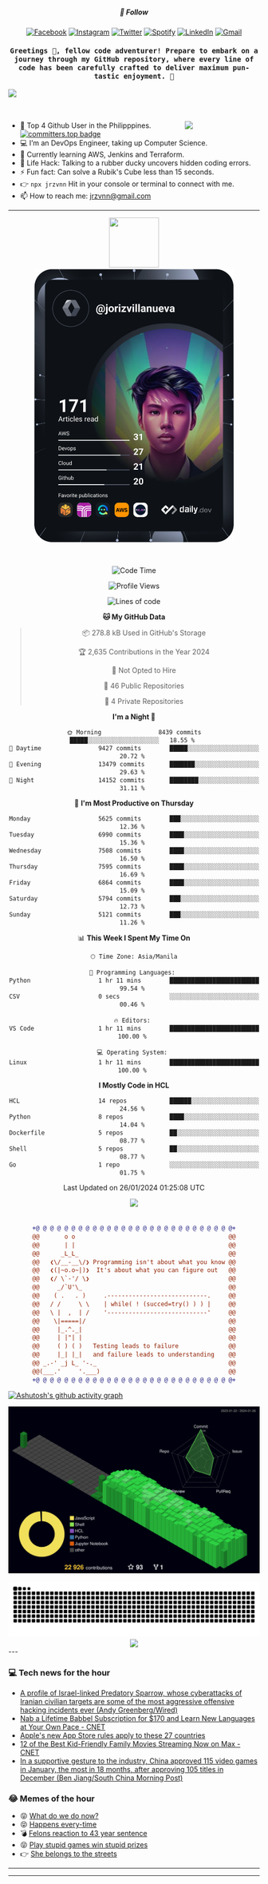 <h5 align="center">💬 Follow</h5>
<div align="center">

[![Facebook](https://img.shields.io/badge/Facebook-%231877F2.svg?style=for-the-badge&logo=Facebook&logoColor=white)](https://www.facebook.com/Horisyo/)
[![Instagram](https://img.shields.io/badge/Instagram-%23E4405F.svg?style=for-the-badge&logo=Instagram&logoColor=white)](https://www.instagram.com/jrzvnn_/)
[![Twitter](https://img.shields.io/badge/Twitter-%231DA1F2.svg?style=for-the-badge&logo=Twitter&logoColor=white)](https://twitter.com/jrz_studies)
[![Spotify](https://img.shields.io/badge/Spotify-%231ED760.svg?style=for-the-badge&logo=Spotify&logoColor=white)](https://open.spotify.com/user/217td4qrc6mzqjodfalmzjpdi?si=b93099b9078c4ccb)
[![LinkedIn](https://img.shields.io/badge/LinkedIn-%230077B5.svg?style=for-the-badge&logo=LinkedIn&logoColor=white)](https://www.linkedin.com/in/jrz-vnn/)
[![Gmail](https://img.shields.io/badge/Gmail-D14836?style=for-the-badge&logo=gmail&logoColor=white)](mailto:jrzvnn@gmail.com)

</div>
<h4 align="center"><samp>Greetings 👋, fellow code adventurer! Prepare to embark on a journey through my GitHub repository, where every line of code has been carefully crafted to deliver maximum pun-tastic enjoyment. 🚀 </samp></h4>

<!--horizontal divider(gradiant)-->
<img src="https://user-images.githubusercontent.com/73097560/115834477-dbab4500-a447-11eb-908a-139a6edaec5c.gif">

&nbsp; 

<img align='right' src='https://github.com/Rishit-dagli/Rishit-dagli/blob/master/images/octocat-anime.gif' width='150"'>

- 🚀 Top 4 Github User in the Philipppines. [![committers.top badge](https://user-badge.committers.top/philippines/jrzvnn.svg)](https://user-badge.committers.top/philippines/USERNAME)
- 💻 I’m an DevOps Engineer, taking up Computer Science.
- 🤖 Currently learning AWS, Jenkins and Terraform.
- 🎯 Life Hack: Talking to a rubber ducky uncovers hidden coding errors.
- ⚡ Fun fact: Can solve a Rubik's Cube less than 15 seconds.
- 👉 `npx jrzvnn` Hit in your console or terminal to connect with me.
- 📫 How to reach me: jrzvnn@gmail.com

---

<!--🖼️OCTOCAT-->
<p align="center">

<img src="https://media.giphy.com/media/IP7sarl7C5lSFCw9rG/giphy.gif"  width="100px" height="100px">
<br />
<a href="https://app.daily.dev/jorizvillanueva"><img src="https://github.com/jrzvnn/jrzvnn/blob/main/devcard.svg" width="400" alt="Joriz Dev Card"/></a>
</p>

<br />
<div align="center">

<!--START_SECTION:waka-->
![Code Time](http://img.shields.io/badge/Code%20Time-243%20hrs%2054%20mins-blue)

![Profile Views](http://img.shields.io/badge/Profile%20Views-33-blue)

![Lines of code](https://img.shields.io/badge/From%20Hello%20World%20I%27ve%20Written-1.6%20million%20lines%20of%20code-blue)

**🐱 My GitHub Data** 

> 📦 278.8 kB Used in GitHub's Storage 
 > 
> 🏆 2,635 Contributions in the Year 2024
 > 
> 🚫 Not Opted to Hire
 > 
> 📜 46 Public Repositories 
 > 
> 🔑 4 Private Repositories 
 > 
**I'm a Night 🦉** 

```text
🌞 Morning                8439 commits        █████░░░░░░░░░░░░░░░░░░░░   18.55 % 
🌆 Daytime                9427 commits        █████░░░░░░░░░░░░░░░░░░░░   20.72 % 
🌃 Evening                13479 commits       ███████░░░░░░░░░░░░░░░░░░   29.63 % 
🌙 Night                  14152 commits       ████████░░░░░░░░░░░░░░░░░   31.11 % 
```
📅 **I'm Most Productive on Thursday** 

```text
Monday                   5625 commits        ███░░░░░░░░░░░░░░░░░░░░░░   12.36 % 
Tuesday                  6990 commits        ████░░░░░░░░░░░░░░░░░░░░░   15.36 % 
Wednesday                7508 commits        ████░░░░░░░░░░░░░░░░░░░░░   16.50 % 
Thursday                 7595 commits        ████░░░░░░░░░░░░░░░░░░░░░   16.69 % 
Friday                   6864 commits        ████░░░░░░░░░░░░░░░░░░░░░   15.09 % 
Saturday                 5794 commits        ███░░░░░░░░░░░░░░░░░░░░░░   12.73 % 
Sunday                   5121 commits        ███░░░░░░░░░░░░░░░░░░░░░░   11.26 % 
```


📊 **This Week I Spent My Time On** 

```text
🕑︎ Time Zone: Asia/Manila

💬 Programming Languages: 
Python                   1 hr 11 mins        █████████████████████████   99.54 % 
CSV                      0 secs              ░░░░░░░░░░░░░░░░░░░░░░░░░   00.46 % 

🔥 Editors: 
VS Code                  1 hr 11 mins        █████████████████████████   100.00 % 

💻 Operating System: 
Linux                    1 hr 11 mins        █████████████████████████   100.00 % 
```

**I Mostly Code in HCL** 

```text
HCL                      14 repos            ██████░░░░░░░░░░░░░░░░░░░   24.56 % 
Python                   8 repos             ████░░░░░░░░░░░░░░░░░░░░░   14.04 % 
Dockerfile               5 repos             ██░░░░░░░░░░░░░░░░░░░░░░░   08.77 % 
Shell                    5 repos             ██░░░░░░░░░░░░░░░░░░░░░░░   08.77 % 
Go                       1 repo              ░░░░░░░░░░░░░░░░░░░░░░░░░   01.75 % 
```




 Last Updated on 26/01/2024 01:25:08 UTC
<!--END_SECTION:waka-->

<img src="https://wakatime.com/share/@jrzvnn/70a4618c-7cd9-4016-b7b9-eabe75c837ee.svg">

<br />
<br />

```diff
+@ @ @ @ @ @ @ @ @ @ @ @ @ @ @ @ @ @ @ @ @ @ @ @ @ @ @ @+
@@       o o                                           @@
@@       | |                                           @@
@@      _L_L_                                          @@
@@   ❮\/__-__\/❯ Programming isn't about what you know @@
@@   ❮(|~o.o~|)❯  It's about what you can figure out   @@
@@   ❮/ \`-'/ \❯                                       @@
@@     _/`U'\_                                         @@
@@    ( .   . )     .----------------------------.     @@
@@   / /     \ \    | while( ! (succed=try() ) ) |     @@
@@   \ |  ,  | /    '----------------------------'     @@
@@    \|=====|/                                        @@
@@     |_.^._|                                         @@
@@     | |"| |                                         @@
@@     ( ) ( )   Testing leads to failure              @@
@@     |_| |_|   and failure leads to understanding    @@
@@ _.-' _j L_ '-._                                     @@
@@(___.'     '.___)                                    @@
+@ @ @ @ @ @ @ @ @ @ @ @ @ @ @ @ @ @ @ @ @ @ @ @ @ @ @ @+

```

</div>




[![Ashutosh's github activity graph](https://github-readme-activity-graph.vercel.app/graph?username=jrzvnn&theme=github-compact)](https://github.com/ashutosh00710/github-readme-activity-graph)


![svg](profile-3d-contrib/profile-night-green.svg)

<div align="center">
<img src="https://github.com/jrzvnn/jrzvnn/blob/output/github-snake-dark.svg">
</div>

<div align=center>
<img align=center src=https://metrics.lecoq.io/jrzvnn?template=classic&isocalendar=1&languages=1&achievements=1&base=header%2C%20activity%2C%20community%2C%20repositories%2C%20metadata&base.indepth=false&base.hireable=false&base.skip=false&isocalendar=false&isocalendar.duration=full-year&languages=false&languages.limit=8&languages.threshold=0%25&languages.other=false&languages.colors=github&languages.sections=most-used&languages.indepth=false&languages.analysis.timeout=15&languages.analysis.timeout.repositories=7.5&languages.categories=markup%2C%20programming&languages.recent.categories=markup%2C%20programming&languages.recent.load=300&languages.recent.days=14&achievements=false&achievements.threshold=C&achievements.secrets=true&achievements.display=detailed&achievements.limit=0&config.timezone=Asia%2FManila)
</div>
<div align="left">
---

### 💻 Tech news for the hour

<!-- TECH:START -->
 - [A profile of Israel-linked Predatory Sparrow, whose cyberattacks of Iranian civilian targets are some of the most aggressive offensive hacking incidents ever &lpar;Andy Greenberg/Wired&rpar;](http://www.techmeme.com/240126/p15#a240126p15)
 - [Nab a Lifetime Babbel Subscription for $170 and Learn New Languages at Your Own Pace     - CNET](https://www.cnet.com/deals/nab-a-lifetime-babbel-subscription-for-170-and-learn-new-languages-at-your-own-pace/#ftag=CAD590a51e)
 - [Apple&#39;s new App Store rules apply to these 27 countries](https://appleinsider.com/inside/app-store/tips/apples-new-app-store-rules-apply-to-these-27-countries?utm_medium=rss)
 - [12 of the Best Kid-Friendly Family Movies Streaming Now on Max     - CNET](https://www.cnet.com/tech/services-and-software/12-of-the-best-kid-friendly-family-movies-streaming-now-on-max/#ftag=CAD590a51e)
 - [In a supportive gesture to the industry, China approved 115 video games in January, the most in 18 months, after approving 105 titles in December &lpar;Ben Jiang/South China Morning Post&rpar;](http://www.techmeme.com/240126/p14#a240126p14)<!-- TECH:END -->

### 😂 Memes of the hour

<!-- MEMES:START -->
 - 😝 [What do we do now?](http://9gag.com/gag/aL1xZAg)
 - 😝 [Happens every-time](http://9gag.com/gag/aA0joKg)
 - 💣 [Felons reaction to 43 year sentence](http://9gag.com/gag/aDYyKqB)
 - 😝 [Play stupid games win stupid prizes](http://9gag.com/gag/abv7NDE)
 - 👉 [She belongs to the streets](http://9gag.com/gag/awZwEvQ)<!-- MEMES:END -->

---

---
